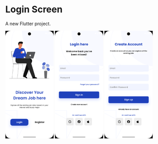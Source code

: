 # Login Screen

A new Flutter project.
<div>
<img src="assets/Screenshot_1747814326.png" width="30%">
<img src="assets/Screenshot_1747814330.png" width="30%">
<img src="assets/Screenshot_1747814333.png" width="30%">
</div>
